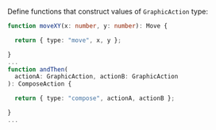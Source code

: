 Define functions that construct values of `GraphicAction` type:

```ts
function moveXY(x: number, y: number): Move {

  return { type: "move", x, y };

}
...
function andThen(
  actionA: GraphicAction, actionB: GraphicAction
): ComposeAction {

  return { type: "compose", actionA, actionB };

}
...
```